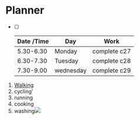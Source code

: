 # Planner

- [ ] | Date /Time | Day       | Work         |
  | ---------- | --------- | ------------ |
  | 5.30-6.30  | Monday    | complete c27 |
  | 6.30-7.30  | Tuesday   | complete c28 |
  | 7.30-9.00  | wednesday | complete c29 |

1. [Walking](https://whitehatjr.us10.list-manage.com/track/click?u=2d29c68d6feacdbc0e249136f&id=34e563336e&e=ba670a9eb3)
2. cycling’
3. running
4. cooking
5. washing![](E:%5Cmypassiontrail%[5Ctitle1](https://whitehatjr.us10.list-manage.com/track/click?u=2d29c68d6feacdbc0e249136f&id=34e563336e&e=ba670a9eb3).png)